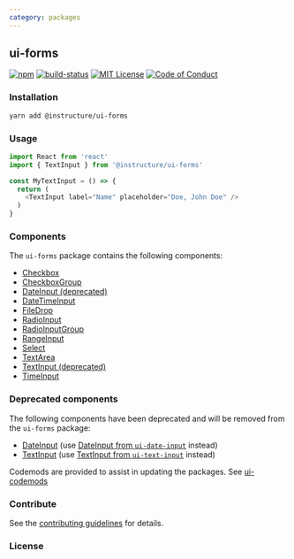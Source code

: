 ```yaml
---
category: packages
---
```


## ui-forms

[![npm][npm]][npm-url]
[![build-status][build-status]][build-status-url]
[![MIT License][license-badge]][LICENSE]
[![Code of Conduct][coc-badge]][coc]


### Installation

```sh
yarn add @instructure/ui-forms
```

### Usage

```js
import React from 'react'
import { TextInput } from '@instructure/ui-forms'

const MyTextInput = () => {
  return (
    <TextInput label="Name" placeholder="Doe, John Doe" />
  )
}
```

### Components
The `ui-forms` package contains the following components:
- [Checkbox](#Checkbox)
- [CheckboxGroup](#CheckboxGroup)
- [DateInput (deprecated)](#DeprecatedDateInput)
- [DateTimeInput](#DateTimeInput)
- [FileDrop](#FileDrop)
- [RadioInput](#RadioInput)
- [RadioInputGroup](#RadioInputGroup)
- [RangeInput](#RangeInput)
- [Select](#Select)
- [TextArea](#TextArea)
- [TextInput (deprecated)](#DeprecatedTextInput)
- [TimeInput](#TimeInput)

### Deprecated components
The following components have been deprecated and will be removed from the `ui-forms` package:
- [DateInput](#DeprecatedDateInput) \(use [DateInput from `ui-date-input`](#DateInput) instead)
- [TextInput](#DeprecatedTextInput) \(use [TextInput from `ui-text-input`](#TextInput) instead)

Codemods are provided to assist in updating the packages. See [ui-codemods](#ui-codemods)

### Contribute

See the [contributing guidelines](#contributing) for details.

### License

[npm]: https://img.shields.io/npm/v/@instructure/ui-forms.svg
[npm-url]: https://npmjs.com/package/@instructure/ui-forms

[build-status]: https://travis-ci.org/instructure/instructure-ui.svg?branch=master
[build-status-url]: https://travis-ci.org/instructure/instructure-ui "Travis CI"

[license-badge]: https://img.shields.io/npm/l/instructure-ui.svg?style=flat-square
[license]: https://github.com/instructure/instructure-ui/blob/master/LICENSE

[coc-badge]: https://img.shields.io/badge/code%20of-conduct-ff69b4.svg?style=flat-square
[coc]: https://github.com/instructure/instructure-ui/blob/master/CODE_OF_CONDUCT.md
